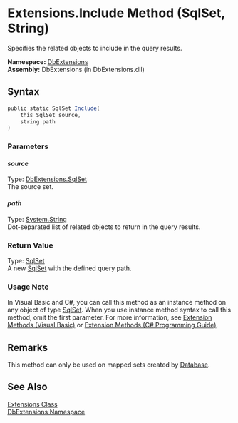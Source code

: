 Extensions.Include Method (SqlSet, String)
==========================================
Specifies the related objects to include in the query results.

**Namespace:** [DbExtensions][1]  
**Assembly:** DbExtensions (in DbExtensions.dll)

Syntax
------

```csharp
public static SqlSet Include(
	this SqlSet source,
	string path
)
```

### Parameters

#### *source*
Type: [DbExtensions.SqlSet][2]  
The source set.

#### *path*
Type: [System.String][3]  
Dot-separated list of related objects to return in the query results.

### Return Value
Type: [SqlSet][2]  
A new [SqlSet][2] with the defined query path.
### Usage Note
In Visual Basic and C#, you can call this method as an instance method on any object of type [SqlSet][2]. When you use instance method syntax to call this method, omit the first parameter. For more information, see [Extension Methods (Visual Basic)][4] or [Extension Methods (C# Programming Guide)][5].

Remarks
-------
 This method can only be used on mapped sets created by [Database][6]. 

See Also
--------
[Extensions Class][7]  
[DbExtensions Namespace][1]  

[1]: ../README.md
[2]: ../SqlSet/README.md
[3]: http://msdn.microsoft.com/en-us/library/s1wwdcbf
[4]: http://msdn.microsoft.com/en-us/library/bb384936.aspx
[5]: http://msdn.microsoft.com/en-us/library/bb383977.aspx
[6]: ../Database/README.md
[7]: README.md